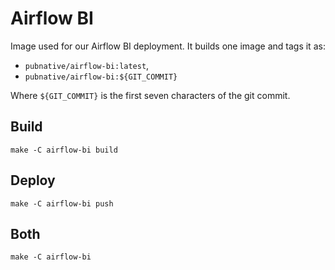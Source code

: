 # Airflow BI

Image used for our Airflow BI deployment.
It builds one image and tags it as:

- `pubnative/airflow-bi:latest`,
- `pubnative/airflow-bi:${GIT_COMMIT}`

Where `${GIT_COMMIT}` is the first seven characters of the git commit.

## Build

`make -C airflow-bi build`

## Deploy

`make -C airflow-bi push`

## Both

`make -C airflow-bi`
